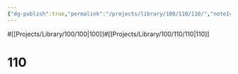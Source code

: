 ```yaml
---
{"dg-publish":true,"permalink":"/projects/library/100/110/110/","noteIcon":"0","created":"2024-01-24T15:24:09.123+09:00","updated":"2024-02-17T12:36:08.380+09:00"}
---
```


#[[Projects/Library/100/100\|100]]#[[Projects/Library/100/110/110\|110]]
# 110


